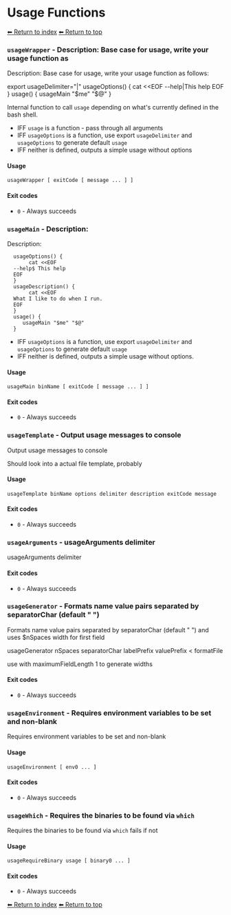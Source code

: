 # Usage Functions

[⬅ Return to index](index.md)
[⬅ Return to top](../index.md)


### `usageWrapper` - Description: Base case for usage, write your usage function as

Description: Base case for usage, write your usage function as follows:

 export usageDelimiter="|"
 usageOptions() {
     cat <<EOF
 --help|This help
 EOF
 }
 usage() {
      usageMain "$me" "$@"
 }

Internal function to call `usage` depending on what's currently defined in the bash shell.

- IFF `usage` is a function - pass through all arguments
- IFF `usageOptions` is a function, use export `usageDelimiter` and `usageOptions` to generate default `usage`
- IFF neither is defined, outputs a simple usage without options

#### Usage

    usageWrapper [ exitCode [ message ... ] ]

#### Exit codes

- `0` - Always succeeds

### `usageMain` - Description:

Description:

      usageOptions() {
           cat <<EOF
      --help$ This help
      EOF
      }
      usageDescription() {
           cat <<EOF
      What I like to do when I run.
      EOF
      }
      usage() {
         usageMain "$me" "$@"
      }

- IFF `usageOptions` is a function, use export `usageDelimiter` and `usageOptions` to generate default `usage`
- IFF neither is defined, outputs a simple usage without options.

#### Usage

    usageMain binName [ exitCode [ message ... ] ]

#### Exit codes

- `0` - Always succeeds

### `usageTemplate` - Output usage messages to console

Output usage messages to console

Should look into a actual file template, probably

#### Usage

    usageTemplate binName options delimiter description exitCode message

#### Exit codes

- `0` - Always succeeds

### `usageArguments` - usageArguments delimiter

usageArguments delimiter

#### Exit codes

- `0` - Always succeeds

### `usageGenerator` - Formats name value pairs separated by separatorChar (default " ")

Formats name value pairs separated by separatorChar (default " ") and uses
$nSpaces width for first field

usageGenerator nSpaces separatorChar labelPrefix valuePrefix < formatFile

use with maximumFieldLength 1 to generate widths

#### Exit codes

- `0` - Always succeeds

### `usageEnvironment` - Requires environment variables to be set and non-blank

Requires environment variables to be set and non-blank

#### Usage

    usageEnvironment [ env0 ... ]

#### Exit codes

- `0` - Always succeeds

### `usageWhich` - Requires the binaries to be found via `which`

Requires the binaries to be found via `which`
fails if not

#### Usage

    usageRequireBinary usage [ binary0 ... ]

#### Exit codes

- `0` - Always succeeds

[⬅ Return to index](index.md)
[⬅ Return to top](../index.md)

